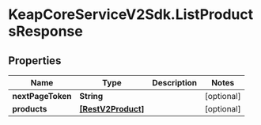 # KeapCoreServiceV2Sdk.ListProductsResponse

## Properties

Name | Type | Description | Notes
------------ | ------------- | ------------- | -------------
**nextPageToken** | **String** |  | [optional] 
**products** | [**[RestV2Product]**](RestV2Product.md) |  | [optional] 


